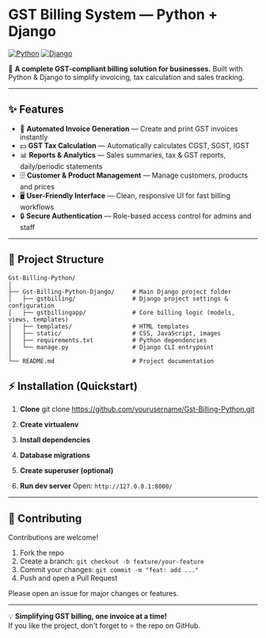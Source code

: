 
#                     GST Billing System — Python + Django

[![Python](https://img.shields.io/badge/Python-3.13-blue.svg)]()
[![Django](https://img.shields.io/badge/Django-Framework-green.svg)]()


🚀 **A complete GST-compliant billing solution for businesses.**
Built with Python & Django to simplify invoicing, tax calculation and sales tracking.

---

## ✨ Features
- 📄 **Automated Invoice Generation** — Create and print GST invoices instantly  
- 💵 **GST Tax Calculation** — Automatically calculates CGST, SGST, IGST  
- 📊 **Reports & Analytics** — Sales summaries, tax & GST reports, daily/periodic statements  
- 🗄 **Customer & Product Management** — Manage customers, products and prices  
- 🖥 **User-Friendly Interface** — Clean, responsive UI for fast billing workflows  
- 🔒 **Secure Authentication** — Role-based access control for admins and staff

---

## 📂 Project Structure

```
Gst-Billing-Python/
│
├── Gst-Billing-Python-Django/     # Main Django project folder
│   ├── gstbilling/                # Django project settings & configuration
│   ├── gstbillingapp/             # Core billing logic (models, views, templates)
│   ├── templates/                 # HTML templates
│   ├── static/                    # CSS, JavaScript, images
│   ├── requirements.txt           # Python dependencies
│   └── manage.py                  # Django CLI entrypoint
│
└── README.md                      # Project documentation
```


## ⚡ Installation (Quickstart)
1. **Clone**  git clone https://github.com/yourusername/Gst-Billing-Python.git


2. **Create virtualenv**

3. **Install dependencies**

4. **Database migrations**

5. **Create superuser (optional)**

6. **Run dev server**
Open: `http://127.0.0.1:8000/`


---

## 🤝 Contributing
Contributions are welcome!  
1. Fork the repo  
2. Create a branch: `git checkout -b feature/your-feature`  
3. Commit your changes: `git commit -m "feat: add ..."`  
4. Push and open a Pull Request

Please open an issue for major changes or features.


---

💡 **Simplifying GST billing, one invoice at a time!**  
If you like the project, don't forget to ⭐ the repo on GitHub.

